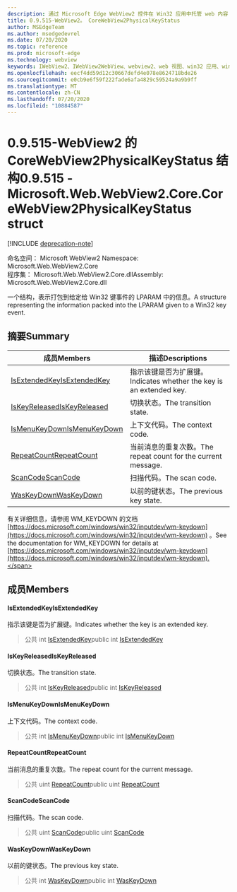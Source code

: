 ```yaml
---
description: 通过 Microsoft Edge WebView2 控件在 Win32 应用中托管 web 内容
title: 0.9.515-WebView2。 CoreWebView2PhysicalKeyStatus
author: MSEdgeTeam
ms.author: msedgedevrel
ms.date: 07/20/2020
ms.topic: reference
ms.prod: microsoft-edge
ms.technology: webview
keywords: IWebView2、IWebView2WebView、webview2、web 视图、win32 应用、win32、edge、ICoreWebView2、ICoreWebView2Controller、浏览器控件、边缘 html
ms.openlocfilehash: eecf4dd59d12c30667defd4e078e8624718bde26
ms.sourcegitcommit: e0cb9e6f59f222fade6afa4829c59524a9a9b9ff
ms.translationtype: MT
ms.contentlocale: zh-CN
ms.lasthandoff: 07/20/2020
ms.locfileid: "10884587"
---
```

# <span data-ttu-id="23d75-104">0.9.515-WebView2 的 CoreWebView2PhysicalKeyStatus 结构</span><span class="sxs-lookup"><span data-stu-id="23d75-104">0.9.515 - Microsoft.Web.WebView2.Core.CoreWebView2PhysicalKeyStatus struct</span></span> 

[!INCLUDE [deprecation-note](../../includes/deprecation-note.md)]

<span data-ttu-id="23d75-105">命名空间： Microsoft WebView2 </span><span class="sxs-lookup"><span data-stu-id="23d75-105">Namespace: Microsoft.Web.WebView2.Core</span></span>\
<span data-ttu-id="23d75-106">程序集： Microsoft.Web.WebView2.Core.dll</span><span class="sxs-lookup"><span data-stu-id="23d75-106">Assembly: Microsoft.Web.WebView2.Core.dll</span></span>

<span data-ttu-id="23d75-107">一个结构，表示打包到给定给 Win32 键事件的 LPARAM 中的信息。</span><span class="sxs-lookup"><span data-stu-id="23d75-107">A structure representing the information packed into the LPARAM given to a Win32 key event.</span></span>

## <span data-ttu-id="23d75-108">摘要</span><span class="sxs-lookup"><span data-stu-id="23d75-108">Summary</span></span>

 <span data-ttu-id="23d75-109">成员</span><span class="sxs-lookup"><span data-stu-id="23d75-109">Members</span></span>                        | <span data-ttu-id="23d75-110">描述</span><span class="sxs-lookup"><span data-stu-id="23d75-110">Descriptions</span></span>
--------------------------------|---------------------------------------------
[<span data-ttu-id="23d75-111">IsExtendedKey</span><span class="sxs-lookup"><span data-stu-id="23d75-111">IsExtendedKey</span></span>](#isextendedkey) | <span data-ttu-id="23d75-112">指示该键是否为扩展键。</span><span class="sxs-lookup"><span data-stu-id="23d75-112">Indicates whether the key is an extended key.</span></span>
[<span data-ttu-id="23d75-113">IsKeyReleased</span><span class="sxs-lookup"><span data-stu-id="23d75-113">IsKeyReleased</span></span>](#iskeyreleased) | <span data-ttu-id="23d75-114">切换状态。</span><span class="sxs-lookup"><span data-stu-id="23d75-114">The transition state.</span></span>
[<span data-ttu-id="23d75-115">IsMenuKeyDown</span><span class="sxs-lookup"><span data-stu-id="23d75-115">IsMenuKeyDown</span></span>](#ismenukeydown) | <span data-ttu-id="23d75-116">上下文代码。</span><span class="sxs-lookup"><span data-stu-id="23d75-116">The context code.</span></span>
[<span data-ttu-id="23d75-117">RepeatCount</span><span class="sxs-lookup"><span data-stu-id="23d75-117">RepeatCount</span></span>](#repeatcount) | <span data-ttu-id="23d75-118">当前消息的重复次数。</span><span class="sxs-lookup"><span data-stu-id="23d75-118">The repeat count for the current message.</span></span>
[<span data-ttu-id="23d75-119">ScanCode</span><span class="sxs-lookup"><span data-stu-id="23d75-119">ScanCode</span></span>](#scancode) | <span data-ttu-id="23d75-120">扫描代码。</span><span class="sxs-lookup"><span data-stu-id="23d75-120">The scan code.</span></span>
[<span data-ttu-id="23d75-121">WasKeyDown</span><span class="sxs-lookup"><span data-stu-id="23d75-121">WasKeyDown</span></span>](#waskeydown) | <span data-ttu-id="23d75-122">以前的键状态。</span><span class="sxs-lookup"><span data-stu-id="23d75-122">The previous key state.</span></span>

<span data-ttu-id="23d75-123">有关详细信息，请参阅 WM_KEYDOWN 的文档 [https://docs.microsoft.com/windows/win32/inputdev/wm-keydown](https://docs.microsoft.com/windows/win32/inputdev/wm-keydown) 。</span><span class="sxs-lookup"><span data-stu-id="23d75-123">See the documentation for WM_KEYDOWN for details at [https://docs.microsoft.com/windows/win32/inputdev/wm-keydown](https://docs.microsoft.com/windows/win32/inputdev/wm-keydown).</span></span>

## <span data-ttu-id="23d75-124">成员</span><span class="sxs-lookup"><span data-stu-id="23d75-124">Members</span></span>

#### <span data-ttu-id="23d75-125">IsExtendedKey</span><span class="sxs-lookup"><span data-stu-id="23d75-125">IsExtendedKey</span></span> 

<span data-ttu-id="23d75-126">指示该键是否为扩展键。</span><span class="sxs-lookup"><span data-stu-id="23d75-126">Indicates whether the key is an extended key.</span></span>

> <span data-ttu-id="23d75-127">公共 int [IsExtendedKey](#isextendedkey)</span><span class="sxs-lookup"><span data-stu-id="23d75-127">public int [IsExtendedKey](#isextendedkey)</span></span>

#### <span data-ttu-id="23d75-128">IsKeyReleased</span><span class="sxs-lookup"><span data-stu-id="23d75-128">IsKeyReleased</span></span> 

<span data-ttu-id="23d75-129">切换状态。</span><span class="sxs-lookup"><span data-stu-id="23d75-129">The transition state.</span></span>

> <span data-ttu-id="23d75-130">公共 int [IsKeyReleased](#iskeyreleased)</span><span class="sxs-lookup"><span data-stu-id="23d75-130">public int [IsKeyReleased](#iskeyreleased)</span></span>

#### <span data-ttu-id="23d75-131">IsMenuKeyDown</span><span class="sxs-lookup"><span data-stu-id="23d75-131">IsMenuKeyDown</span></span> 

<span data-ttu-id="23d75-132">上下文代码。</span><span class="sxs-lookup"><span data-stu-id="23d75-132">The context code.</span></span>

> <span data-ttu-id="23d75-133">公共 int [IsMenuKeyDown](#ismenukeydown)</span><span class="sxs-lookup"><span data-stu-id="23d75-133">public int [IsMenuKeyDown](#ismenukeydown)</span></span>

#### <span data-ttu-id="23d75-134">RepeatCount</span><span class="sxs-lookup"><span data-stu-id="23d75-134">RepeatCount</span></span> 

<span data-ttu-id="23d75-135">当前消息的重复次数。</span><span class="sxs-lookup"><span data-stu-id="23d75-135">The repeat count for the current message.</span></span>

> <span data-ttu-id="23d75-136">公共 uint [RepeatCount](#repeatcount)</span><span class="sxs-lookup"><span data-stu-id="23d75-136">public uint [RepeatCount](#repeatcount)</span></span>

#### <span data-ttu-id="23d75-137">ScanCode</span><span class="sxs-lookup"><span data-stu-id="23d75-137">ScanCode</span></span> 

<span data-ttu-id="23d75-138">扫描代码。</span><span class="sxs-lookup"><span data-stu-id="23d75-138">The scan code.</span></span>

> <span data-ttu-id="23d75-139">公共 uint [ScanCode](#scancode)</span><span class="sxs-lookup"><span data-stu-id="23d75-139">public uint [ScanCode](#scancode)</span></span>

#### <span data-ttu-id="23d75-140">WasKeyDown</span><span class="sxs-lookup"><span data-stu-id="23d75-140">WasKeyDown</span></span> 

<span data-ttu-id="23d75-141">以前的键状态。</span><span class="sxs-lookup"><span data-stu-id="23d75-141">The previous key state.</span></span>

> <span data-ttu-id="23d75-142">公共 int [WasKeyDown](#waskeydown)</span><span class="sxs-lookup"><span data-stu-id="23d75-142">public int [WasKeyDown](#waskeydown)</span></span>

